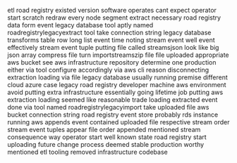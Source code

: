 etl road registry existed version software operates cant expect operator start scratch redraw every node segment extract necessary road registry data form event legacy database tool aptly named roadregistrylegacyextract tool take connection string legacy database transforms table row long list event time noting stream event well event effectively stream event tuple putting file called streamsjson look like big json array compress file turn importstreamszip file file uploaded appropriate aws bucket see aws infrastructure repository determine one production either via tool configure accordingly via aws cli reason disconnecting extraction loading via file legacy database usually running premise different cloud azure case legacy road registry developer machine aws environment avoid putting extra infrastructure essentially going lifetime job putting aws extraction loading seemed like reasonable trade loading extracted event done via tool named roadregistrylegacyimport take uploaded file aws bucket connection string road registry event store probably rds instance running aws appends event contained uploaded file respective stream order stream event tuples appear file order appended mentioned stream consequence way operator start well known state road registry start uploading future change process deemed stable production worthy mentioned etl tooling removed infrastructure codebase